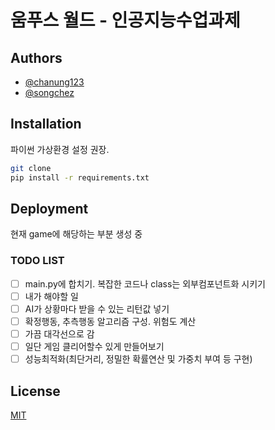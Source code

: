 # 움푸스 월드 - 인공지능수업과제

## Authors

- [@chanung123](https://github.com/chanung123)
- [@songchez](https://github.com/songchez)

## Installation

파이썬 가상환경 설정 권장.

```bash
git clone
pip install -r requirements.txt
```

## Deployment

현재 game에 해당하는 부분 생성 중

### TODO LIST

- [ ] main.py에 합치기. 복잡한 코드나 class는 외부컴포넌트화 시키기
- [ ] 내가 해야할 일
- [ ] AI가 상황마다 받을 수 있는 리턴값 넣기
- [ ] 확정행동, 추측행동 알고리즘 구성. 위험도 계산
- [ ] 가끔 대각선으로 감
- [ ] 일단 게임 클리어할수 있게 만들어보기
- [ ] 성능최적화(최단거리, 정밀한 확률연산 및 가중치 부여 등 구현)

## License

[MIT](https://choosealicense.com/licenses/mit/)
